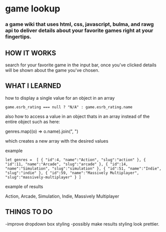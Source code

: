 # game lookup

### a game wiki that uses html, css, javascript, bulma, and rawg api to deliver details about your favorite games right at your fingertips.


## HOW IT WORKS

search for your favorite game in the input bar, once you've clicked details will be shown about the game you've chosen.

## WHAT I LEARNED

how to display a single value for an object in an array 

` game.esrb_rating === null ? "N/A" : game.esrb_rating.name `

also how to access a value in an object thats in an array instead of the entire object 
such as here: 

genres.map((o) => o.name).join(", ")

which creates a new array with the desired values 

example

` let genres = 
[
   {
      "id":4,
      "name":"Action",
      "slug":"action"
   },
   {
      "id":11,
      "name":"Arcade",
      "slug":"arcade"
   },
   {
      "id":14,
      "name":"Simulation",
      "slug":"simulation"
   },
   {
      "id":51,
      "name":"Indie",
      "slug":"indie"
   },
   {
      "id":59,
      "name":"Massively Multiplayer",
      "slug":"massively-multiplayer"
   }
] `


example of results 

Action, Arcade, Simulation, Indie, Massively Multiplayer


## THINGS TO DO

-improve dropdown box styling 
-possibly make results styling look prettier.